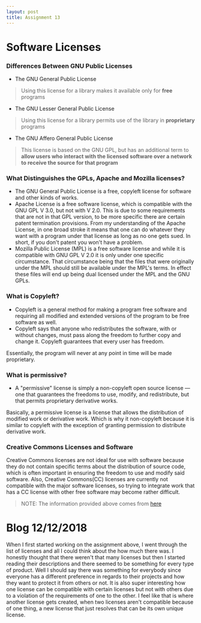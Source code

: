 ```yaml
---
layout: post
title: Assignment 13
---
```

# Software Licenses
### Differences Between GNU Public Licenses 
- The GNU General Public License
> Using this license for a library makes it available only for **free** programs 
- The GNU Lesser General Public License
> Using this license for a library permits use of the library in **proprietary** programs
- The GNU Affero General Public License
> This license is based on the GNU GPL, but has an additional term to **allow users who interact with the licensed software over a network to receive the source for that program**

### What Distinguishes the GPLs, Apache and Mozilla licenses?
- The GNU General Public License is a free, copyleft license for software and other kinds of works.
- Apache License is a free software license, which is compatible with the GNU GPL V 3.0, but not with V 2.0. This is due to some requirements that are not in that GPL version, to be more specific there are certain patent termination provisions. From my understanding of the Apache License, in one broad stroke it means that one can do whatever they want with a program under that license as long as no one gets sued. In short, if you don't patent you won't have a problem.
- Mozilla Public License (MPL) is a free software license and while it is compatible with GNU GPL V 2.0 it is only under one specific circumstance. That circumstance being that the files that were originally under the MPL should still be available under the MPL's terms. In effect these files will end up being dual licensed under the MPL and the GNU GPLs.

### What is Copyleft?
- Copyleft is a general method for making a program free software and requiring all modified and extended versions of the program to be free software as well.
- Copyleft says that anyone who redistributes the software, with or without changes, must pass along the freedom to further copy and change it. Copyleft guarantees that every user has freedom.

Essentially, the program will never at any point in time will be made proprietary. 

### What is permissive?
- A "permissive" license is simply a non-copyleft open source license — one that guarantees the freedoms to use, modify, and redistribute, but that permits proprietary derivative works. 

Basically, a permissive license is a license that allows the distribution of modified work or derivative work. Which is why
it non-copyleft because it is similar to copyleft with the exception of granting permission to distribute derivative work.

### Creative Commons Licenses and Software 
Creative Commons licenses are not ideal for use with software because they do not contain specific terms about the distribution
of source code, which is often important in ensuring the freedom to use and modify said software. Also, Creative Commons(CC)
licenses are currently not compatible with the major software licenses, so trying to integrate work that has a CC license with
other free software may become rather difficult.


> NOTE: The information provided above comes from [here](https://www.gnu.org/licenses/)

# Blog 12/12/2018
When I first started working on the assignment above, I went through the list of licenses and all I could think about the how much there was. I honestly thought that there weren't that many licenses but then I started reading their descriptions and there seemed to be something for every type of product. Well I should say there was something for everybody since everyone has a different preference in regards to their projects and how they want to protect it from others or not. It is also super interesting how one license can be compatible with certain licenses but not with others due to a violation of the requirements of one to the other. I feel like that is where another license gets created, when two licenses aren't compatible because of one thing, a new license that just resolves that can be its own unique license.
